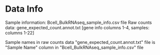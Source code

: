 # Data Info
Sample information: Bcell_BulkRNAseq_sample_info.csv file
Raw counts data: gene_expected_count.annot.txt [gene info columns 1-4, samples: columns 1-22]

Sample names in raw counts data "gene_expected_count.annot.txt" file is "Sample Name" column in "Bcell_BulkRNAseq_sample_info.csv" file
